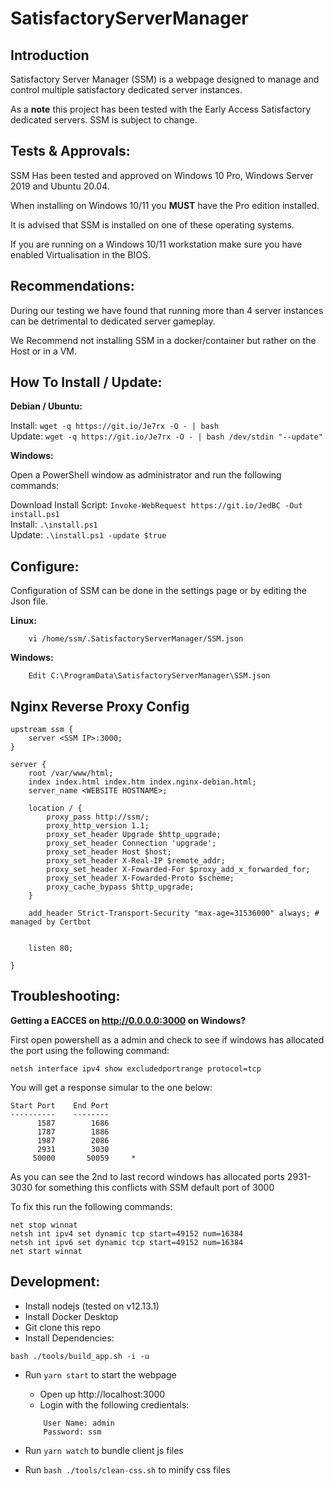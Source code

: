 # SatisfactoryServerManager

## Introduction
Satisfactory Server Manager (SSM) is a webpage designed to manage and control multiple satisfactory dedicated server instances.

As a **note** this project has been tested with the Early Access Satisfactory dedicated servers. SSM is subject to change.

## Tests & Approvals:

SSM Has been tested and approved on Windows 10 Pro, Windows Server 2019 and Ubuntu 20.04.

When installing on Windows 10/11 you **MUST** have the Pro edition installed.

It is advised that SSM is installed on one of these operating systems.

If you are running on a Windows 10/11 workstation make sure you have enabled Virtualisation in the BIOS.

## Recommendations:
During our testing we have found that running more than 4 server instances can be detrimental to dedicated server gameplay.

We Recommend not installing SSM in a docker/container but rather on the Host or in a VM.

## How To Install / Update:
**Debian / Ubuntu:**

Install: `wget -q https://git.io/Je7rx -O - | bash` <br/>
Update: `wget -q https://git.io/Je7rx -O - | bash /dev/stdin "--update"`

**Windows:**

Open a PowerShell window as administrator and run the following commands:

Download Install Script: `Invoke-WebRequest https://git.io/JedBC -Out install.ps1`<br/>
Install: `.\install.ps1`<br/>
Update: `.\install.ps1 -update $true`


## Configure:
Configuration of SSM can be done in the settings page or by editing the Json file.

**Linux:**
```
    vi /home/ssm/.SatisfactoryServerManager/SSM.json
```

**Windows:**
```
    Edit C:\ProgramData\SatisfactoryServerManager\SSM.json
```

## Nginx Reverse Proxy Config
```
upstream ssm {
    server <SSM IP>:3000;
}

server {
    root /var/www/html;
    index index.html index.htm index.nginx-debian.html;
    server_name <WEBSITE HOSTNAME>;

    location / {
        proxy_pass http://ssm/;
        proxy_http_version 1.1;
        proxy_set_header Upgrade $http_upgrade;
        proxy_set_header Connection 'upgrade';
        proxy_set_header Host $host;
        proxy_set_header X-Real-IP $remote_addr;
        proxy_set_header X-Fowarded-For $proxy_add_x_forwarded_for;
        proxy_set_header X-Fowarded-Proto $scheme;
        proxy_cache_bypass $http_upgrade;
    }

    add_header Strict-Transport-Security "max-age=31536000" always; # managed by Certbot


    listen 80;

}
```
## Troubleshooting:

**Getting a EACCES on http://0.0.0.0:3000 on Windows?**

First open powershell as a admin and check to see if windows has allocated the port using the following command:
```
netsh interface ipv4 show excludedportrange protocol=tcp
```

You will get a response simular to the one below:
```
Start Port    End Port
----------    --------
      1587        1686
      1787        1886
      1987        2086
      2931        3030
     50000       50059     *
```


As you can see the 2nd to last record windows has allocated ports 2931-3030 for something this conflicts with SSM default port of 3000

To fix this run the following commands:
```
net stop winnat
netsh int ipv4 set dynamic tcp start=49152 num=16384
netsh int ipv6 set dynamic tcp start=49152 num=16384
net start winnat
```


## Development:

* Install nodejs (tested on v12.13.1)
* Install Docker Desktop
* Git clone this repo
* Install Dependencies:
```
bash ./tools/build_app.sh -i -u
```
* Run `yarn start` to start the webpage
    * Open up http://localhost:3000
    * Login with the following credientals: 
    ```
        User Name: admin
        Password: ssm
    ```

* Run `yarn watch` to bundle client js files
* Run `bash ./tools/clean-css.sh` to minify css files
